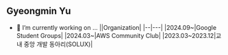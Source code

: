 Gyeongmin Yu
---

- 🔭 I’m currently working on ...
  ||Organization|
  |--|---|
  |2024.09~|Google Student Groups|
  |2024.03~|AWS Community Club|
  |2023.03~2023.12|교내 중앙 개발 동아리(SOLUX)|


